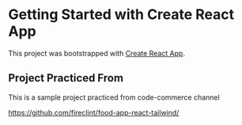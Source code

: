 # Getting Started with Create React App

This project was bootstrapped with [Create React App](https://github.com/facebook/create-react-app).

## Project Practiced From

This is a sample project practiced from code-commerce channel

https://github.com/fireclint/food-app-react-tailwind/
